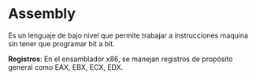 # Assembly
Es un lenguaje de bajo nivel que permite trabajar a instrucciones maquina sin tener que programar bit a bit.

**Registros**: En el ensamblador x86, se manejan registros de propósito general como EAX, EBX, ECX, EDX.